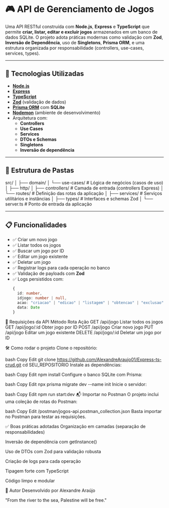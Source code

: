 # 🎮 API de Gerenciamento de Jogos

Uma API RESTful construída com **Node.js**, **Express** e **TypeScript** que permite **criar, listar, editar e excluir jogos** armazenados em um banco de dados SQLite. O projeto adota práticas modernas como validação com **Zod**, **Inversão de Dependência**, uso de **Singletons**, **Prisma ORM**, e uma estrutura organizada por responsabilidade (controllers, use-cases, services, types).

---

## 🚀 Tecnologias Utilizadas

- **[Node.js](https://nodejs.org/)**
- **[Express](https://expressjs.com/)**
- **[TypeScript](https://www.typescriptlang.org/)**
- **[Zod](https://zod.dev/)** (validação de dados)
- **[Prisma ORM](https://www.prisma.io/)** com **SQLite**
- **[Nodemon](https://nodemon.io/)** (ambiente de desenvolvimento)
- Arquitetura com:
  - **Controllers**
  - **Use Cases**
  - **Services**
  - **DTOs e Schemas**
  - **Singletons**
  - **Inversão de dependência**

---

## 📂 Estrutura de Pastas

src/
│
├── domain/
│ └── use-cases/ # Lógica de negócios (casos de uso)
│
├── http/
│ ├── controllers/ # Camada de entrada (controllers Express)
│ └── routes/ # Definição das rotas da aplicação
│
├── services/ # Serviços utilitários e instâncias
│
├── types/ # Interfaces e schemas Zod
│
└── server.ts # Ponto de entrada da aplicação


---

## 📋 Funcionalidades

- ✅ Criar um novo jogo
- ✅ Listar todos os jogos
- ✅ Buscar um jogo por ID
- ✅ Editar um jogo existente
- ✅ Deletar um jogo
- ✅ Registrar logs para cada operação no banco
- ✅ Validação de payloads com **Zod**
- ✅ Logs persistidos com:
  ```ts
  {
    id: number,
    idjogo: number | null,
    acao: "criacao" | "edicao" | "listagem" | "obtencao" | "exclusao",
    data: Date
  }

🧪 Requisições da API
Método	Rota	Ação
GET	/api/jogo	Listar todos os jogos
GET	/api/jogo/:id	Obter jogo por ID
POST	/api/jogo	Criar novo jogo
PUT	/api/jogo	Editar um jogo existente
DELETE	/api/jogo/:id	Deletar um jogo por ID

🛠️ Como rodar o projeto
Clone o repositório:

bash
Copy
Edit
git clone https://github.com/AlexandreAraujo01/Express-ts-crud.git
cd SEU_REPOSITORIO
Instale as dependências:

bash
Copy
Edit
npm install
Configure o banco SQLite com Prisma:

bash
Copy
Edit
npx prisma migrate dev --name init
Inicie o servidor:

bash
Copy
Edit
npm run start:dev
📬 Importar no Postman
O projeto inclui uma coleção de rotas do Postman:

bash
Copy
Edit
/postman/jogos-api.postman_collection.json
Basta importar no Postman para testar as requisições.

✅ Boas práticas adotadas
Organização em camadas (separação de responsabilidades)

Inversão de dependência com getInstance()

Uso de DTOs com Zod para validação robusta

Criação de logs para cada operação

Tipagem forte com TypeScript

Código limpo e modular

🧠 Autor
Desenvolvido por Alexandre Araújo

"From the river to the sea, Palestine will be free."
